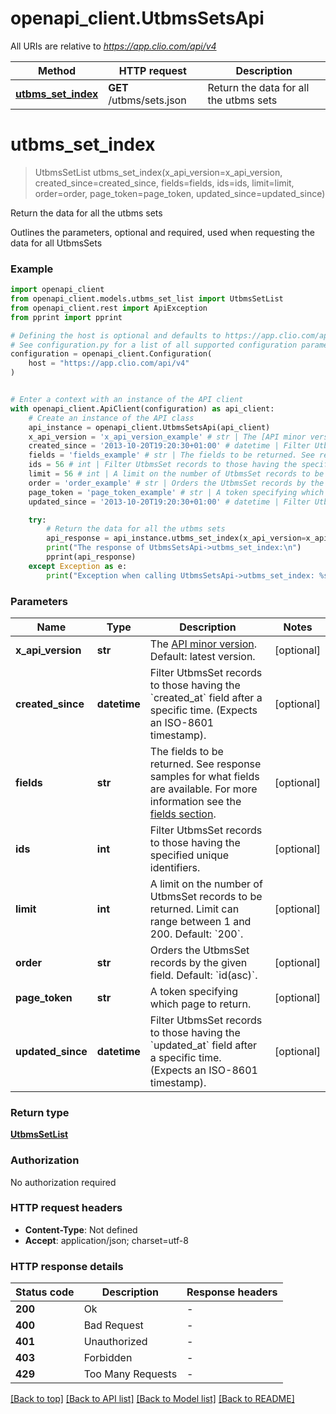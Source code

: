 # openapi_client.UtbmsSetsApi

All URIs are relative to *https://app.clio.com/api/v4*

Method | HTTP request | Description
------------- | ------------- | -------------
[**utbms_set_index**](UtbmsSetsApi.md#utbms_set_index) | **GET** /utbms/sets.json | Return the data for all the utbms sets


# **utbms_set_index**
> UtbmsSetList utbms_set_index(x_api_version=x_api_version, created_since=created_since, fields=fields, ids=ids, limit=limit, order=order, page_token=page_token, updated_since=updated_since)

Return the data for all the utbms sets

Outlines the parameters, optional and required, used when requesting the data for all UtbmsSets

### Example


```python
import openapi_client
from openapi_client.models.utbms_set_list import UtbmsSetList
from openapi_client.rest import ApiException
from pprint import pprint

# Defining the host is optional and defaults to https://app.clio.com/api/v4
# See configuration.py for a list of all supported configuration parameters.
configuration = openapi_client.Configuration(
    host = "https://app.clio.com/api/v4"
)


# Enter a context with an instance of the API client
with openapi_client.ApiClient(configuration) as api_client:
    # Create an instance of the API class
    api_instance = openapi_client.UtbmsSetsApi(api_client)
    x_api_version = 'x_api_version_example' # str | The [API minor version](#section/Minor-Versions). Default: latest version. (optional)
    created_since = '2013-10-20T19:20:30+01:00' # datetime | Filter UtbmsSet records to those having the `created_at` field after a specific time. (Expects an ISO-8601 timestamp). (optional)
    fields = 'fields_example' # str | The fields to be returned. See response samples for what fields are available. For more information see the [fields section](#section/Fields). (optional)
    ids = 56 # int | Filter UtbmsSet records to those having the specified unique identifiers. (optional)
    limit = 56 # int | A limit on the number of UtbmsSet records to be returned. Limit can range between 1 and 200. Default: `200`. (optional)
    order = 'order_example' # str | Orders the UtbmsSet records by the given field. Default: `id(asc)`. (optional)
    page_token = 'page_token_example' # str | A token specifying which page to return. (optional)
    updated_since = '2013-10-20T19:20:30+01:00' # datetime | Filter UtbmsSet records to those having the `updated_at` field after a specific time. (Expects an ISO-8601 timestamp). (optional)

    try:
        # Return the data for all the utbms sets
        api_response = api_instance.utbms_set_index(x_api_version=x_api_version, created_since=created_since, fields=fields, ids=ids, limit=limit, order=order, page_token=page_token, updated_since=updated_since)
        print("The response of UtbmsSetsApi->utbms_set_index:\n")
        pprint(api_response)
    except Exception as e:
        print("Exception when calling UtbmsSetsApi->utbms_set_index: %s\n" % e)
```



### Parameters


Name | Type | Description  | Notes
------------- | ------------- | ------------- | -------------
 **x_api_version** | **str**| The [API minor version](#section/Minor-Versions). Default: latest version. | [optional] 
 **created_since** | **datetime**| Filter UtbmsSet records to those having the &#x60;created_at&#x60; field after a specific time. (Expects an ISO-8601 timestamp). | [optional] 
 **fields** | **str**| The fields to be returned. See response samples for what fields are available. For more information see the [fields section](#section/Fields). | [optional] 
 **ids** | **int**| Filter UtbmsSet records to those having the specified unique identifiers. | [optional] 
 **limit** | **int**| A limit on the number of UtbmsSet records to be returned. Limit can range between 1 and 200. Default: &#x60;200&#x60;. | [optional] 
 **order** | **str**| Orders the UtbmsSet records by the given field. Default: &#x60;id(asc)&#x60;. | [optional] 
 **page_token** | **str**| A token specifying which page to return. | [optional] 
 **updated_since** | **datetime**| Filter UtbmsSet records to those having the &#x60;updated_at&#x60; field after a specific time. (Expects an ISO-8601 timestamp). | [optional] 

### Return type

[**UtbmsSetList**](UtbmsSetList.md)

### Authorization

No authorization required

### HTTP request headers

 - **Content-Type**: Not defined
 - **Accept**: application/json; charset=utf-8

### HTTP response details

| Status code | Description | Response headers |
|-------------|-------------|------------------|
**200** | Ok |  -  |
**400** | Bad Request |  -  |
**401** | Unauthorized |  -  |
**403** | Forbidden |  -  |
**429** | Too Many Requests |  -  |

[[Back to top]](#) [[Back to API list]](../README.md#documentation-for-api-endpoints) [[Back to Model list]](../README.md#documentation-for-models) [[Back to README]](../README.md)

